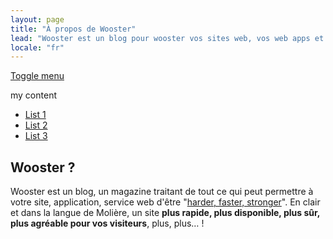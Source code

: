 ```yaml
---
layout: page
title: "À propos de Wooster"
lead: "Wooster est un blog pour wooster vos sites web, vos web apps et vos services web."
locale: "fr"
---
```


<a id="simple-menu" href="#sidr">Toggle menu</a>
 
<div id="sidr">
my content
<ul>
<li><a href="#">List 1</a></li>
<li class="active"><a href="#">List 2</a></li>
<li><a href="#">List 3</a></li>
</ul>
</div>

## Wooster ?

Wooster est un blog, un magazine traitant de tout ce qui peut permettre à votre site, application, service web d'être "[harder, faster, stronger](http://www.youtube.com/watch?v=PsO6ZnUZI0g)". En clair et dans la langue de Molière, un site **plus rapide, plus disponible, plus sûr, plus agréable pour vos visiteurs**, plus, plus… ! 